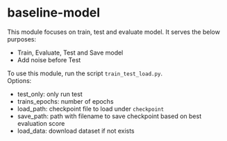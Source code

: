 # baseline-model

This module focuses on train, test and evaluate model.  It serves the below purposes:

- Train, Evaluate, Test and Save model
- Add noise before Test

To use this module, run the script `train_test_load.py`.  
Options:
- test_only: only run test
- trains_epochs: number of epochs
- load_path: checkpoint file to load under `checkpoint`
- save_path: path with filename to save checkpoint based on best evaluation score
- load_data: download dataset if not exists

